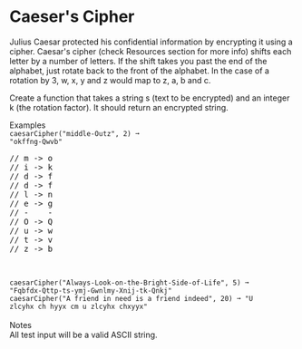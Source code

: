 # Caeser's Cipher
Julius Caesar protected his confidential information by encrypting it using a cipher. Caesar's cipher (check Resources section for more info) shifts each letter by a number of letters. If the shift takes you past the end of the alphabet, just rotate back to the front of the alphabet. In the case of a rotation by 3, w, x, y and z would map to z, a, b and c.

Create a function that takes a string s (text to be encrypted) and an integer k (the rotation factor). It should return an encrypted string.

Examples<br/>
<code>caesarCipher("middle-Outz", 2) ➞ "okffng-Qwvb"</code><br/>
<pre>
// m -> o
// i -> k
// d -> f
// d -> f
// l -> n
// e -> g
// -    -
// O -> Q
// u -> w
// t -> v
// z -> b
</pre><br/>
<code>caesarCipher("Always-Look-on-the-Bright-Side-of-Life", 5) ➞ "Fqbfdx-Qttp-ts-ymj-Gwnlmy-Xnij-tk-Qnkj"</code><br/>
<code>caesarCipher("A friend in need is a friend indeed", 20) ➞ "U zlcyhx ch hyyx cm u zlcyhx chxyyx"</code><br/><br/>
Notes<br/>
All test input will be a valid ASCII string.
